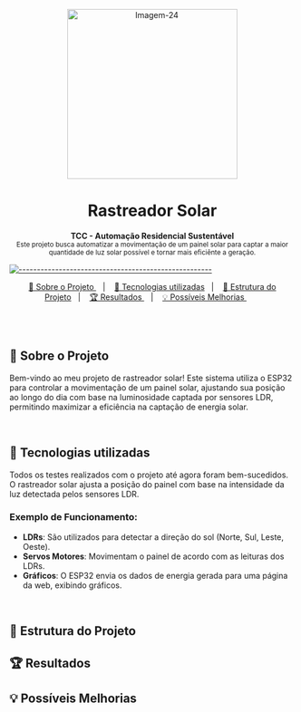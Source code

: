 <p align="center">
  <img src="https://i.ibb.co/qygqmVZ/Imagem-24.jpg" alt="Imagem-24" width="300" height="300" />
</p>

<h1 align="center"> Rastreador Solar </h1>

<a id="Sumário"></a>

<p align="center">
  <b> TCC - Automação Residencial Sustentável </b></br>
  <sub> Este projeto busca automatizar a movimentação de um painel solar para captar a maior quantidade de luz solar possível e tornar mais eficiênte a geração.
  <sub>
</p>

[![-----------------------------------------------------](https://raw.githubusercontent.com/andreasbm/readme/master/assets/lines/colored.png)](#table-of-contents)

<p align="center">
  <a href="#Sobre o Projeto"> 🧩 Sobre o Projeto </a>&nbsp;&nbsp;&nbsp;|&nbsp;&nbsp;&nbsp;
  <a href="#Tecnologias utilizadas"> 🚀 Tecnologias utilizadas</a>&nbsp;&nbsp;&nbsp;|&nbsp;&nbsp;&nbsp;
  <a href="#Estrutura do Projeto"> 🧪 Estrutura do Projeto</a>&nbsp;&nbsp;&nbsp;|&nbsp;&nbsp;&nbsp;
  <a href="#Resultados"> 🏆 Resultados </a>&nbsp;&nbsp;&nbsp;|&nbsp;&nbsp;&nbsp;
  <a href="#Possíveis Melhorias"> 💡 Possíveis Melhorias </a>&nbsp;&nbsp;&nbsp;&nbsp;&nbsp;&nbsp;
</p>

<br/>

<br/>

<a id="Sobre o Projeto"></a>
## 🧩 Sobre o Projeto 

Bem-vindo ao meu projeto de rastreador solar! Este sistema utiliza o ESP32 para controlar a movimentação de um painel solar, ajustando sua posição ao longo do dia com base na luminosidade captada por sensores LDR, permitindo maximizar a eficiência na captação de energia solar.

<br/>

<a id="Tecnologias utilizadas"></a>
## 🚀 Tecnologias utilizadas 

Todos os testes realizados com o projeto até agora foram bem-sucedidos. O rastreador solar ajusta a posição do painel com base na intensidade da luz detectada pelos sensores LDR.

### Exemplo de Funcionamento:

- **LDRs**: São utilizados para detectar a direção do sol (Norte, Sul, Leste, Oeste).
- **Servos Motores**: Movimentam o painel de acordo com as leituras dos LDRs.
- **Gráficos**: O ESP32 envia os dados de energia gerada para uma página da web, exibindo gráficos.

<br/>

<a id="Estrutura do Projeto"></a>
## 🧪 Estrutura do Projeto


<a id="Resultados"></a>
## 🏆 Resultados

<a id="Possíveis Melhorias"></a>
## 💡 Possíveis Melhorias



